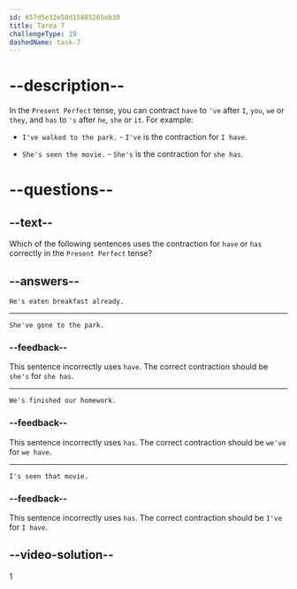 ```yaml
---
id: 657d5e32e50d15885265eb30
title: Tarea 7
challengeType: 19
dashedName: task-7
---
```


# --description--

In the `Present Perfect` tense, you can contract `have` to `'ve` after `I`, `you`, `we` or `they`, and `has` to `'s` after `he`, `she` or `it`. For example:

- `I've walked to the park.` - `I've` is the contraction for `I have`.

- `She's seen the movie.` - `She's` is the contraction for `she has`.

# --questions--

## --text--

Which of the following sentences uses the contraction for `have` or `has` correctly in the `Present Perfect` tense?

## --answers--

`He's eaten breakfast already.`

---

`She've gone to the park.`

### --feedback--

This sentence incorrectly uses `have`. The correct contraction should be `she's` for `she has`.

---

`We's finished our homework.`

### --feedback--

This sentence incorrectly uses `has`. The correct contraction should be `we've` for `we have`.

---

`I's seen that movie.`

### --feedback--

This sentence incorrectly uses `has`. The correct contraction should be `I've` for `I have`.

## --video-solution--

1
